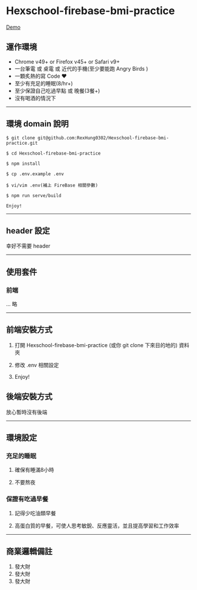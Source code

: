 # Hexschool-firebase-bmi-practice

[Demo](https://rexhung0302.github.io/Hexschool-firebase-bmi-practice/dist/index.html)

## 運作環境
* Chrome v49+ or Firefox v45+ or Safari v9+
* 一台筆電 或 桌電 或 近代的手機(至少要能跑 Angry Birds )
* 一顆炙熱的寫 Code ❤️
* 至少有充足的睡眠(8/hr+)
* 至少保證自己吃過早點 或 晚餐(3餐+)
* 沒有喝酒的情況下

---

## 環境 domain 說明

```
$ git clone git@github.com:RexHung0302/Hexschool-firebase-bmi-practice.git

$ cd Hexschool-firebase-bmi-practice

$ npm install

$ cp .env.example .env

$ vi/vim .env(補上 FireBase 相關參數)

$ npm run serve/build

Enjoy!
```

---

## header 設定

幸好不需要 header

---
   
## 使用套件

### 前端

... 略

---

## 前端安裝方式

 1. 打開 Hexschool-firebase-bmi-practice (或你 git clone 下來目的地的) 資料夾

 2. 修改 .env 相關設定

 3. Enjoy!

## 後端安裝方式

放心暫時沒有後端

---
 
## 環境設定

### 充足的睡眠

1. 確保有睡滿8小時

2. 不要熬夜

### 保證有吃過早餐

1. 記得少吃油類早餐

2. 高蛋白質的早餐，可使人思考敏銳、反應靈活，並且提高學習和工作效率

---

## 商業邏輯備註

1. 發大財
2. 發大財
3. 發大財